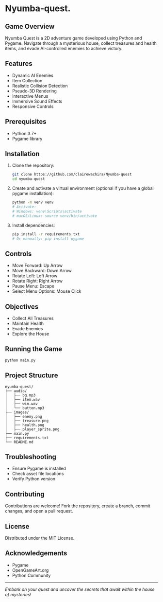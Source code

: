 # Nyumba-quest.
## Game Overview

Nyumba Quest is a 2D adventure game developed using Python and Pygame. Navigate through a mysterious house, collect treasures and health items, and evade AI-controlled enemies to achieve victory.

## Features

- Dynamic AI Enemies
- Item Collection
- Realistic Collision Detection
- Pseudo-3D Rendering
- Interactive Menus
- Immersive Sound Effects
- Responsive Controls

## Prerequisites

- Python 3.7+
- Pygame library

## Installation

1. Clone the repository:
   ```bash
   git clone https://github.com/clairewachira/Nyumba-quest
   cd nyumba-quest
   ```

2. Create and activate a virtual environment (optional if you have a global pygame installation):
   ```bash
   python -m venv venv
   # Activate:
   # Windows: venv\Scripts\activate
   # macOS/Linux: source venv/bin/activate
   ```

3. Install dependencies:
   ```bash
   pip install -r requirements.txt
   # Or manually: pip install pygame
   ```

## Controls

- Move Forward: Up Arrow
- Move Backward: Down Arrow
- Rotate Left: Left Arrow
- Rotate Right: Right Arrow
- Pause Menu: Escape
- Select Menu Options: Mouse Click

## Objectives

- Collect All Treasures
- Maintain Health
- Evade Enemies
- Explore the House

## Running the Game

```bash
python main.py
```

## Project Structure

```
nyumba-quest/
├── audio/
│   ├── bg.mp3
│   ├── item.wav
│   ├── win.wav
│   └── button.mp3
├── images/
│   ├── enemy.png
│   ├── treasure.png
│   ├── health.png
│   ├── player_sprite.png
├── main.py
├── requirements.txt
└── README.md
```

## Troubleshooting

- Ensure Pygame is installed
- Check asset file locations
- Verify Python version

## Contributing

Contributions are welcome! Fork the repository, create a branch, commit changes, and open a pull request.

## License

Distributed under the MIT License.

## Acknowledgements

- Pygame
- OpenGameArt.org
- Python Community

---
*Embark on your quest and uncover the secrets that await within the house of mysteries!*
